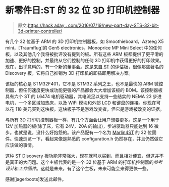 # 新零件日:ST 的 32 位 3D 打印机控制器

> 原文:[https://hack aday . com/2016/07/19/new-part-day-STS-32-bit-3d-printer-controller/](https://hackaday.com/2016/07/19/new-part-day-sts-32-bit-3d-printer-controller/)

有几个 32 位基于 ARM 的 3D 打印机控制器板，如 Smoothieboard，Azteeg X5 mini，[Traumflug]的 Gen5 electronics，Monoprice MP Mini Select 中的任何板，以及其他几个我将被批评没有提到的板。所有这些 ARM 板都提供了更平滑的加速、更好的控制，并最终从它们控制的任何 3D 打印机中获得更好的打印效果。现在，出乎意料的，有一个新的董事会。[这是来自 ST](http://www.st.com/content/st_com/en/products/evaluation-tools/solution-evaluation-tools/computer-and-peripherals-solution-eval-boards/steval-3dp001v1.html) 的评估板，很像那些著名的 Discovery 板，它将自己推销为 3D 打印机的即插即用解决方案。

该板的核心是 STM32F401，它不是 STM32 系列之王，也不是最快的 ARM 微控制器，但任何速度更快或功能更强的产品都会大大增加该板的 BOM。该控制器板具有六个 ST 的 L6474 电机驱动器，其电流足以支持一些结实的 NEMA 23 步进电机，一个多区域加热床，以及 WiFi 模块和外部 LCD 和键盘的连接。你现在可以花 118 美元买到这块板。这块板子不是游戏改变者，但它是游戏被改变的证据。

与所有 3D 打印机控制器板一样，有几个方面会让用户想要更多。这是一个用于 12V 加热器的板(除了床，它有 24V，20A 的输出)，步进驱动器只能达到 16 微步。也就是说，没什么好抱怨的。该产品配有一个名为 [Marlin4ST](https://github.com/St3dPrinter/Marlin4ST) 的 32 位固件。快速浏览一下，看起来像是熟悉的 configuration.h 仍然存在，并且仍然做它应该做的事情。

这种 ST Discovery 板功能非常强大，现在就可以买到，而且相对便宜，但这并不是真正的大问题。这个主板代表的是一个 32 位基于 ARM 的打印机控制器的*参考设计*和*工作固件*。这就是未来，有了这个主板，未来可能会来得更快一些。

感谢[jagerboots]发送此邮件。